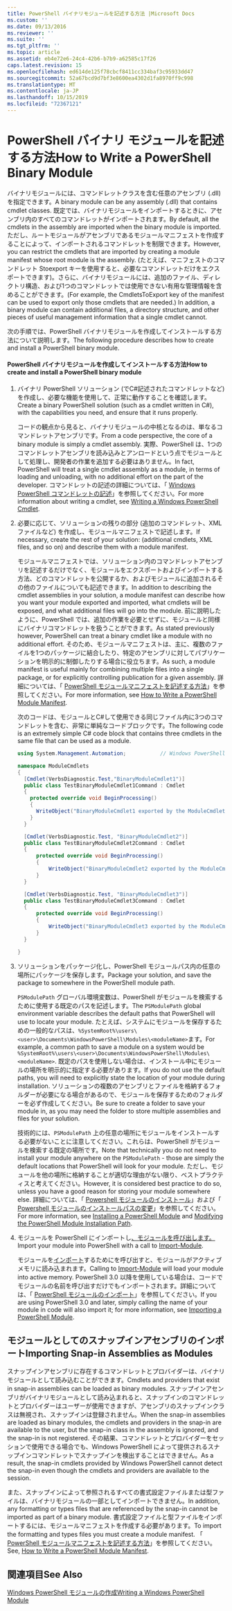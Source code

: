```yaml
---
title: PowerShell バイナリモジュールを記述する方法 |Microsoft Docs
ms.custom: ''
ms.date: 09/13/2016
ms.reviewer: ''
ms.suite: ''
ms.tgt_pltfrm: ''
ms.topic: article
ms.assetid: eb4e72e6-24c4-42b6-b7b9-a62585c17f26
caps.latest.revision: 15
ms.openlocfilehash: ed614de125f78cbcf8411cc334baf3c95933dd47
ms.sourcegitcommit: 52a67bcd9d7bf3e8600ea4302d1fa8970ff9c998
ms.translationtype: MT
ms.contentlocale: ja-JP
ms.lasthandoff: 10/15/2019
ms.locfileid: "72367121"
---
```

# <a name="how-to-write-a-powershell-binary-module"></a><span data-ttu-id="c0fdf-102">PowerShell バイナリ モジュールを記述する方法</span><span class="sxs-lookup"><span data-stu-id="c0fdf-102">How to Write a PowerShell Binary Module</span></span>

<span data-ttu-id="c0fdf-103">バイナリモジュールには、コマンドレットクラスを含む任意のアセンブリ (.dll) を指定できます。</span><span class="sxs-lookup"><span data-stu-id="c0fdf-103">A binary module can be any assembly (.dll) that contains cmdlet classes.</span></span> <span data-ttu-id="c0fdf-104">既定では、バイナリモジュールをインポートするときに、アセンブリ内のすべてのコマンドレットがインポートされます。</span><span class="sxs-lookup"><span data-stu-id="c0fdf-104">By default, all the cmdlets in the assembly are imported when the binary module is imported.</span></span> <span data-ttu-id="c0fdf-105">ただし、ルートモジュールがアセンブリであるモジュールマニフェストを作成することによって、インポートされるコマンドレットを制限できます。</span><span class="sxs-lookup"><span data-stu-id="c0fdf-105">However, you can restrict the cmdlets that are imported by creating a module manifest whose root module is the assembly.</span></span> <span data-ttu-id="c0fdf-106">(たとえば、マニフェストのコマンドレット Stoexport キーを使用すると、必要なコマンドレットだけをエクスポートできます)。さらに、バイナリモジュールには、追加のファイル、ディレクトリ構造、および1つのコマンドレットでは使用できない有用な管理情報を含めることができます。</span><span class="sxs-lookup"><span data-stu-id="c0fdf-106">(For example, the CmdletsToExport key of the manifest can be used to export only those cmdlets that are needed.) In addition, a binary module can contain additional files, a directory structure, and other pieces of useful management information that a single cmdlet cannot.</span></span>

<span data-ttu-id="c0fdf-107">次の手順では、PowerShell バイナリモジュールを作成してインストールする方法について説明します。</span><span class="sxs-lookup"><span data-stu-id="c0fdf-107">The following procedure describes how to create and install a PowerShell binary module.</span></span>

#### <a name="how-to-create-and-install-a-powershell-binary-module"></a><span data-ttu-id="c0fdf-108">PowerShell バイナリモジュールを作成してインストールする方法</span><span class="sxs-lookup"><span data-stu-id="c0fdf-108">How to create and install a PowerShell binary module</span></span>

1. <span data-ttu-id="c0fdf-109">バイナリ PowerShell ソリューション (でC#記述されたコマンドレットなど) を作成し、必要な機能を使用して、正常に動作することを確認します。</span><span class="sxs-lookup"><span data-stu-id="c0fdf-109">Create a binary PowerShell solution (such as a cmdlet written in C#), with the capabilities you need, and ensure that it runs properly.</span></span>

   <span data-ttu-id="c0fdf-110">コードの観点から見ると、バイナリモジュールの中核となるのは、単なるコマンドレットアセンブリです。</span><span class="sxs-lookup"><span data-stu-id="c0fdf-110">From a code perspective, the core of a binary module is simply a cmdlet assembly.</span></span> <span data-ttu-id="c0fdf-111">実際、PowerShell は、1つのコマンドレットアセンブリを読み込みとアンロードという点でモジュールとして処理し、開発者の作業を追加する必要はありません。</span><span class="sxs-lookup"><span data-stu-id="c0fdf-111">In fact, PowerShell will treat a single cmdlet assembly as a module, in terms of loading and unloading, with no additional effort on the part of the developer.</span></span> <span data-ttu-id="c0fdf-112">コマンドレットの記述の詳細については、「 [Windows PowerShell コマンドレットの記述](../cmdlet/writing-a-windows-powershell-cmdlet.md)」を参照してください。</span><span class="sxs-lookup"><span data-stu-id="c0fdf-112">For more information about writing a cmdlet, see [Writing a Windows PowerShell Cmdlet](../cmdlet/writing-a-windows-powershell-cmdlet.md).</span></span>

2. <span data-ttu-id="c0fdf-113">必要に応じて、ソリューションの残りの部分 (追加のコマンドレット、XML ファイルなど) を作成し、モジュールマニフェストで記述します。</span><span class="sxs-lookup"><span data-stu-id="c0fdf-113">If necessary, create the rest of your solution: (additional cmdlets, XML files, and so on) and describe them with a module manifest.</span></span>

   <span data-ttu-id="c0fdf-114">モジュールマニフェストでは、ソリューション内のコマンドレットアセンブリを記述するだけでなく、モジュールをエクスポートおよびインポートする方法、どのコマンドレットを公開するか、およびモジュールに追加されるその他のファイルについても記述できます。</span><span class="sxs-lookup"><span data-stu-id="c0fdf-114">In addition to describing the cmdlet assemblies in your solution, a module manifest can describe how you want your module exported and imported, what cmdlets will be exposed, and what additional files will go into the module.</span></span>
   <span data-ttu-id="c0fdf-115">前に説明したように、PowerShell では、追加の作業を必要とせずに、モジュールと同様にバイナリコマンドレットを扱うことができます。</span><span class="sxs-lookup"><span data-stu-id="c0fdf-115">As stated previously however, PowerShell can treat a binary cmdlet like a module with no additional effort.</span></span>
   <span data-ttu-id="c0fdf-116">そのため、モジュールマニフェストは、主に、複数のファイルを1つのパッケージに結合したり、特定のアセンブリに対してパブリケーションを明示的に制御したりする場合に役立ちます。</span><span class="sxs-lookup"><span data-stu-id="c0fdf-116">As such, a module manifest is useful mainly for combining multiple files into a single package, or for explicitly controlling publication for a given assembly.</span></span>
   <span data-ttu-id="c0fdf-117">詳細については、「 [PowerShell モジュールマニフェストを記述する方法](how-to-write-a-powershell-module-manifest.md)」を参照してください。</span><span class="sxs-lookup"><span data-stu-id="c0fdf-117">For more information, see [How to Write a PowerShell Module Manifest](how-to-write-a-powershell-module-manifest.md).</span></span>

   <span data-ttu-id="c0fdf-118">次のコードは、モジュールとC#して使用できる同じファイル内に3つのコマンドレットを含む、非常に単純なコードブロックです。</span><span class="sxs-lookup"><span data-stu-id="c0fdf-118">The following code is an extremely simple C# code block that contains three cmdlets in the same file that can be used as a module.</span></span>

   ```csharp
   using System.Management.Automation;           // Windows PowerShell namespace.

   namespace ModuleCmdlets
   {
     [Cmdlet(VerbsDiagnostic.Test,"BinaryModuleCmdlet1")]
     public class TestBinaryModuleCmdlet1Command : Cmdlet
     {
       protected override void BeginProcessing()
       {
         WriteObject("BinaryModuleCmdlet1 exported by the ModuleCmdlets module.");
       }
     }

     [Cmdlet(VerbsDiagnostic.Test, "BinaryModuleCmdlet2")]
     public class TestBinaryModuleCmdlet2Command : Cmdlet
     {
         protected override void BeginProcessing()
         {
             WriteObject("BinaryModuleCmdlet2 exported by the ModuleCmdlets module.");
         }
     }

     [Cmdlet(VerbsDiagnostic.Test, "BinaryModuleCmdlet3")]
     public class TestBinaryModuleCmdlet3Command : Cmdlet
     {
         protected override void BeginProcessing()
         {
             WriteObject("BinaryModuleCmdlet3 exported by the ModuleCmdlets module.");
         }
     }

   }
   ```

3. <span data-ttu-id="c0fdf-119">ソリューションをパッケージ化し、PowerShell モジュールパス内の任意の場所にパッケージを保存します。</span><span class="sxs-lookup"><span data-stu-id="c0fdf-119">Package your solution, and save the package to somewhere in the PowerShell module path.</span></span>

   <span data-ttu-id="c0fdf-120">`PSModulePath` グローバル環境変数は、PowerShell がモジュールを検索するために使用する既定のパスを記述します。</span><span class="sxs-lookup"><span data-stu-id="c0fdf-120">The `PSModulePath` global environment variable describes the default paths that PowerShell will use to locate your module.</span></span> <span data-ttu-id="c0fdf-121">たとえば、システムにモジュールを保存するための一般的なパスは、`%SystemRoot%\users\<user>\Documents\WindowsPowerShell\Modules\<moduleName>`ます。</span><span class="sxs-lookup"><span data-stu-id="c0fdf-121">For example, a common path to save a module on a system would be `%SystemRoot%\users\<user>\Documents\WindowsPowerShell\Modules\<moduleName>`.</span></span> <span data-ttu-id="c0fdf-122">既定のパスを使用しない場合は、インストール中にモジュールの場所を明示的に指定する必要があります。</span><span class="sxs-lookup"><span data-stu-id="c0fdf-122">If you do not use the default paths, you will need to explicitly state the location of your module during installation.</span></span> <span data-ttu-id="c0fdf-123">ソリューションの複数のアセンブリとファイルを格納するフォルダーが必要になる場合があるので、モジュールを保存するためのフォルダーを必ず作成してください。</span><span class="sxs-lookup"><span data-stu-id="c0fdf-123">Be sure to create a folder to save your module in, as you may need the folder to store multiple assemblies and files for your solution.</span></span>

   <span data-ttu-id="c0fdf-124">技術的には、`PSModulePath` 上の任意の場所にモジュールをインストールする必要がないことに注意してください。これらは、PowerShell がモジュールを検索する既定の場所です。</span><span class="sxs-lookup"><span data-stu-id="c0fdf-124">Note that technically you do not need to install your module anywhere on the `PSModulePath` - those are simply the default locations that PowerShell will look for your module.</span></span> <span data-ttu-id="c0fdf-125">ただし、モジュールを他の場所に格納することが適切な理由がない限り、ベストプラクティスと考えてください。</span><span class="sxs-lookup"><span data-stu-id="c0fdf-125">However, it is considered best practice to do so, unless you have a good reason for storing your module somewhere else.</span></span> <span data-ttu-id="c0fdf-126">詳細については、「 [Powershell モジュールのインストール](./installing-a-powershell-module.md)」および「 [Powershell モジュールのインストールパスの変更](./modifying-the-psmodulepath-installation-path.md)」を参照してください。</span><span class="sxs-lookup"><span data-stu-id="c0fdf-126">For more information, see [Installing a PowerShell Module](./installing-a-powershell-module.md) and [Modifying the PowerShell Module Installation Path](./modifying-the-psmodulepath-installation-path.md).</span></span>

4. <span data-ttu-id="c0fdf-127">モジュールを PowerShell にインポートし[、モジュールを呼び出します。](/powershell/module/Microsoft.PowerShell.Core/Import-Module)</span><span class="sxs-lookup"><span data-stu-id="c0fdf-127">Import your module into PowerShell with a call to [Import-Module](/powershell/module/Microsoft.PowerShell.Core/Import-Module).</span></span>

   <span data-ttu-id="c0fdf-128">モジュールを[インポート](/powershell/module/Microsoft.PowerShell.Core/Import-Module)するためにを呼び出すと、モジュールがアクティブメモリに読み込まれます。</span><span class="sxs-lookup"><span data-stu-id="c0fdf-128">Calling to [Import-Module](/powershell/module/Microsoft.PowerShell.Core/Import-Module) will load your module into active memory.</span></span> <span data-ttu-id="c0fdf-129">PowerShell 3.0 以降を使用している場合は、コードでモジュールの名前を呼び出すだけでもインポートされます。詳細については、「 [PowerShell モジュールのインポート](./importing-a-powershell-module.md)」を参照してください。</span><span class="sxs-lookup"><span data-stu-id="c0fdf-129">If you are using PowerShell 3.0 and later, simply calling the name of your module in code will also import it; for more information, see [Importing a PowerShell Module](./importing-a-powershell-module.md).</span></span>

## <a name="importing-snap-in-assemblies-as-modules"></a><span data-ttu-id="c0fdf-130">モジュールとしてのスナップインアセンブリのインポート</span><span class="sxs-lookup"><span data-stu-id="c0fdf-130">Importing Snap-in Assemblies as Modules</span></span>

<span data-ttu-id="c0fdf-131">スナップインアセンブリに存在するコマンドレットとプロバイダーは、バイナリモジュールとして読み込むことができます。</span><span class="sxs-lookup"><span data-stu-id="c0fdf-131">Cmdlets and providers that exist in snap-in assemblies can be loaded as binary modules.</span></span> <span data-ttu-id="c0fdf-132">スナップインアセンブリがバイナリモジュールとして読み込まれると、スナップインのコマンドレットとプロバイダーはユーザーが使用できますが、アセンブリのスナップインクラスは無視され、スナップインは登録されません。</span><span class="sxs-lookup"><span data-stu-id="c0fdf-132">When the snap-in assemblies are loaded as binary modules, the cmdlets and providers in the snap-in are available to the user, but the snap-in class in the assembly is ignored, and the snap-in is not registered.</span></span> <span data-ttu-id="c0fdf-133">その結果、コマンドレットとプロバイダーをセッションで使用できる場合でも、Windows PowerShell によって提供されるスナップインコマンドレットでスナップインを検出することはできません。</span><span class="sxs-lookup"><span data-stu-id="c0fdf-133">As a result, the snap-in cmdlets provided by Windows PowerShell cannot detect the snap-in even though the cmdlets and providers are available to the session.</span></span>

<span data-ttu-id="c0fdf-134">また、スナップインによって参照されるすべての書式設定ファイルまたは型ファイルは、バイナリモジュールの一部としてインポートできません。</span><span class="sxs-lookup"><span data-stu-id="c0fdf-134">In addition, any formatting or types files that are referenced by the snap-in cannot be imported as part of a binary module.</span></span>
<span data-ttu-id="c0fdf-135">書式設定ファイルと型ファイルをインポートするには、モジュールマニフェストを作成する必要があります。</span><span class="sxs-lookup"><span data-stu-id="c0fdf-135">To import the formatting and types files you must create a module manifest.</span></span>
<span data-ttu-id="c0fdf-136">「 [PowerShell モジュールマニフェストを記述する方法](how-to-write-a-powershell-module-manifest.md)」を参照してください。</span><span class="sxs-lookup"><span data-stu-id="c0fdf-136">See, [How to Write a PowerShell Module Manifest](how-to-write-a-powershell-module-manifest.md).</span></span>

## <a name="see-also"></a><span data-ttu-id="c0fdf-137">関連項目</span><span class="sxs-lookup"><span data-stu-id="c0fdf-137">See Also</span></span>

[<span data-ttu-id="c0fdf-138">Windows PowerShell モジュールの作成</span><span class="sxs-lookup"><span data-stu-id="c0fdf-138">Writing a Windows PowerShell Module</span></span>](./writing-a-windows-powershell-module.md)
